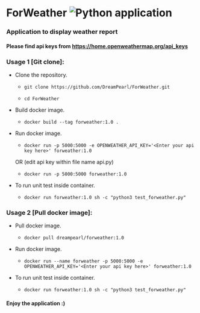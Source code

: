 # ForWeather ![Python application](https://github.com/DreamPearl/ForWeather/workflows/Python%20application/badge.svg)

### Application to display weather report

#### Please find api keys from https://home.openweathermap.org/api_keys

### Usage 1 [Git clone]:
- Clone the repository.
   - `git clone https://github.com/DreamPearl/ForWeather.git`

   - `cd ForWeather` 
- Build docker image. 
   - `docker build --tag forweather:1.0 .` 

- Run docker image. 
   - `docker run -p 5000:5000 -e OPENWEATHER_API_KEY='<Enter your api key here>' forweather:1.0`  

   OR (edit api key within file name api.py)

   - `docker run -p 5000:5000 forweather:1.0`

- To run unit test inside container.
   - `docker run forweather:1.0 sh -c "python3 test_forweather.py"`

 

### Usage 2 [Pull docker image]:
- Pull docker image. 
    - `docker pull dreampearl/forweather:1.0` 

- Run docker image. 
    - `docker run --name forweather -p 5000:5000 -e OPENWEATHER_API_KEY='<Enter your api key here>' forweather:1.0` 

- To run unit test inside container.
   - `docker run forweather:1.0 sh -c "python3 test_forweather.py"`


#### Enjoy the application :)

